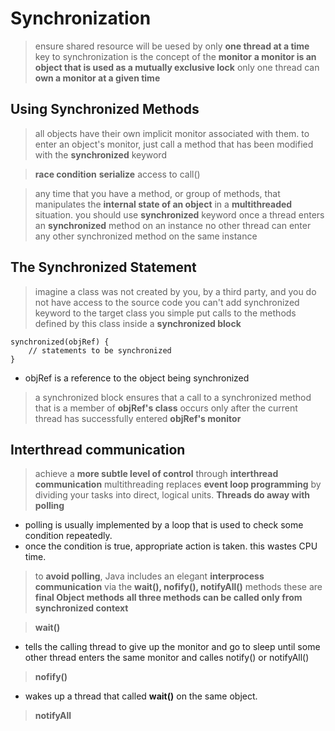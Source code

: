 # Synchronization

> ensure shared resource will be uesed by only **one thread at a time**
> key to synchronization is the concept of the **monitor**
> **a monitor is an object that is used as a mutually exclusive lock**
> only one thread can **own a monitor at a given time**

## Using Synchronized Methods
> all objects have their own implicit monitor associated with them.
> to enter an object's monitor, just call a method that has been modified with the **synchronized** keyword

> **race condition**
> **serialize** access to call()

> any time that you have a method, or group of methods, that manipulates the **internal state of an object** in a **multithreaded** situation.
> you should use **synchronized** keyword
> once a thread enters an **synchronized** method on an instance
> no other thread can enter any other synchronized method on the same instance

## The Synchronized Statement

> imagine a class was not created by you, by a third party, and you do not have access to the source code
> you can't add synchronized keyword to the target class
> you simple put calls to the methods defined by this class inside a **synchronized block**

```
synchronized(objRef) {
    // statements to be synchronized
}
```
- objRef is a reference to the object being synchronized
> a synchronized block ensures that a call to a synchronized method that is a member of **objRef's class** occurs 
> only after the current thread has successfully entered **objRef's monitor**

## Interthread communication
> achieve a **more subtle level of control** through **interthread communication**
> multithreading replaces **event loop programming** by dividing your tasks into direct, logical units.
> **Threads do away with polling**
- polling is usually implemented by a loop that is used to check some condition repeatedly.
- once the condition is true, appropriate action is taken. this wastes CPU time.

> to **avoid polling**, Java includes an elegant **interprocess communication** via the **wait(), nofify(), notifyAll()** methods
> these are **final Object methods**
> **all three methods can be called only from synchronized context**

> **wait()**
- tells the calling thread to give up the monitor and go to sleep until some other thread enters the same monitor
  and calles notify() or notifyAll()

> **nofify()**
- wakes up a thread that called **wait()** on the same object.

> **notifyAll**


